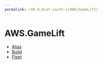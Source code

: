 ```yaml
---
permalink: /48.0.0/af-south-1/AWS/GameLift/
---
```


# AWS.GameLift



* [Alias](Alias.md)
* [Build](Build.md)
* [Fleet](Fleet.md)
